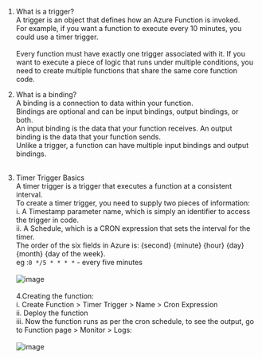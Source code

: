 1. What is a trigger?<br>
  A trigger is an object that defines how an Azure Function is invoked. <br>
  For example, if you want a function to execute every 10 minutes, you could use a timer trigger.<br><br>
  Every function must have exactly one trigger associated with it. If you want to execute a piece of logic that runs under multiple conditions,
you need to create multiple functions that share the same core function code.

2. What is a binding?<br>
  A binding is a connection to data within your function. <br>
  Bindings are optional and can be input bindings, output bindings, or both. <br>
  An input binding is the data that your function receives. An output binding is the data that your function sends. <br>
  Unlike a trigger, a function can have multiple input bindings and output bindings.<br><br>

3. Timer Trigger Basics<br>
A timer trigger is a trigger that executes a function at a consistent interval. <br>
To create a timer trigger, you need to supply two pieces of information:<br>
  i. A Timestamp parameter name, which is simply an identifier to access the trigger in code.<br>
  ii. A Schedule, which is a CRON expression that sets the interval for the timer.<br>
      The order of the six fields in Azure is: {second} {minute} {hour} {day} {month} {day of the week}.<br>
      eg :`0 */5 * * * *` - every five minutes<br><br>
      ![image](https://user-images.githubusercontent.com/91651033/161362876-f99555d1-0991-41d6-bad6-947ae78f5d5b.png)<br><br>
 4.Creating the function:<br>
  i. Create Function > Timer Trigger > Name > Cron Expression<br>
  ii. Deploy the function<br>
  iii. Now the function runs as per the cron schedule, to see the output, go to Function page > Monitor > Logs:<br><br>
![image](https://user-images.githubusercontent.com/91651033/161363684-41d01253-4112-4b17-915a-e7107b6d5d71.png)

